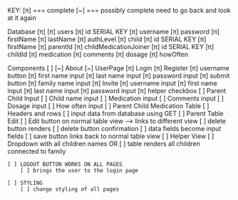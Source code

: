 KEY:
    [π] === complete
    [~] === possibly complete need to go back and look at it again


Database [π]
    [π] users
        [π] id SERIAL KEY
        [π] username
        [π] password
        [π] firstName
        [π] lastName
        [π] authLevel
    [π] child
        [π] id SERIAL KEY
        [π] firstName
        [π] parentId
    [π] childMedicationJoiner
        [π] id SERIAL KEY 
        [π] childId
        [π] medication
        [π] comments
        [π] dosage
        [π] howOften


Components [ ]
    [~] About
    [~] UserPage
    [π] Login 
    [π] Register
        [π] username button
        [π] first name input
        [π] last name input
        [π] password input 
        [π] submit button
        [π] family name input
    [π] Invite
        [π] username input
        [π] first name input
        [π] last name input
        [π] password input
        [π] helper checkbox
    [ ] Parent Child Input
        [ ] Child name input 
        [ ] Medication input 
        [ ] Comments input 
        [ ] Dosage input 
        [ ] How often input 
    [ ] Parent Child Medication Table
        [ ] Headers and rows
        [ ] input data from database using GET
    [ ] Parent Table Edit
        [ ] Edit button on normal table view --> links to different view
        [ ] delete button renders
        [ ] delete button confirmation
        [ ] data fields become input fields
        [ ] save button links back to normal table view
    [ ] Helper View
        [ ] Dropdown with all children names
            OR
        [ ] table renders all children connected to family

    [ ] LOGOUT BUTTON WORKS ON ALL PAGES
        [ ] brings the user to the login page 

    [ ] STYLING
        [ ] change styling of all pages 